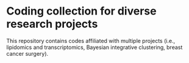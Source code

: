 # Coding collection for diverse research projects

This repository contains codes affiliated with multiple projects (i.e., lipidomics and transcriptomics, Bayesian integrative clustering, breast cancer surgery). 
